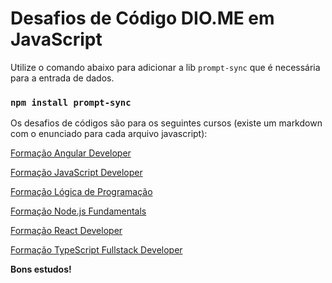 
# Desafios de Código DIO.ME em JavaScript

Utilize o comando abaixo para adicionar a lib `prompt-sync` que é necessária para a entrada de dados.
### `npm install prompt-sync`

Os desafios de códigos são para os seguintes cursos (existe um markdown com o enunciado para cada arquivo javascript):

[Formação Angular Developer](https://web.dio.me/track/formacao-angular-developer/)

[Formação JavaScript Developer](https://web.dio.me/track/formacao-javascript-developer/)

[Formação Lógica de Programação](https://web.dio.me/track/formacao-logica-de-programacao/)

[Formação Node.js Fundamentals](https://web.dio.me/track/formacao-nodejs-fundamentals/)

[Formação React Developer](https://web.dio.me/track/formacao-react-developer/)

[Formação TypeScript Fullstack Developer](https://web.dio.me/track/formacao-typescript-fullstack-developer/)

**Bons estudos!**
